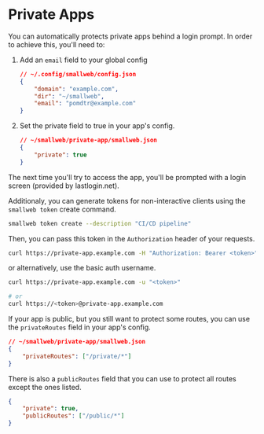 # Private Apps

You can automatically protects private apps behind a login prompt. In order to achieve this, you'll need to:

1. Add an `email` field to your global config

    ```json
    // ~/.config/smallweb/config.json
    {
        "domain": "example.com",
        "dir": "~/smallweb",
        "email": "pomdtr@example.com"
    }
    ```

1. Set the private field to true in your app's config.

    ```json
    // ~/smallweb/private-app/smallweb.json
    {
        "private": true
    }
    ```

The next time you'll try to access the app, you'll be prompted with a login screen (provided by lastlogin.net).

Additionaly, you can generate tokens for non-interactive clients using the `smallweb token` create command.

```sh
smallweb token create --description "CI/CD pipeline"
```

Then, you can pass this token in the `Authorization` header of your requests.

```sh
curl https://private-app.example.com -H "Authorization: Bearer <token>"
```

or alternatively, use the basic auth username.

```sh
curl https://private-app.example.com -u "<token>"

# or
curl https://<token>@private-app.example.com
```

If your app is public, but you still want to protect some routes, you can use the `privateRoutes` field in your app's config.

```json
// ~/smallweb/private-app/smallweb.json
{
    "privateRoutes": ["/private/*"]
}
```

There is also a `publicRoutes` field that you can use to protect all routes except the ones listed.

```json
{
    "private": true,
    "publicRoutes": ["/public/*"]
}
```
